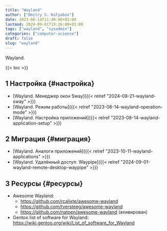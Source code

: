 ```yaml
---
title: "Wayland"
author: ["Dmitry S. Kulyabov"]
date: 2023-08-14T11:49:00+03:00
lastmod: 2024-09-01T19:26:00+03:00
tags: ["wayland", "sysadmin"]
categories: ["computer-science"]
draft: false
slug: "wayland"
---
```


Wayland.

<!--more-->

{{< toc >}}


## <span class="section-num">1</span> Настройка {#настройка}

-   [Wayland. Менеджер окон Sway]({{< relref "2024-08-21-wayland-sway" >}})
-   [Wayland. Режим работы]({{< relref "2023-08-14-wayland-operation-mode" >}})
-   [Wayland. Настройка приложений]({{< relref "2023-08-14-wayland-application-setup" >}})


## <span class="section-num">2</span> Миграция {#миграция}

-   [Wayland. Аналоги приложений]({{< relref "2023-10-11-wayland-applications" >}})
-   [Wayland. Удалённый доступ. Waypipe]({{< relref "2024-09-01-wayland-remote-desktop-waypipe" >}})


## <span class="section-num">3</span> Ресурсы {#ресурсы}

-   Awesome Wayland:
    -   <https://github.com/rcalixte/awesome-wayland>
    -   <https://github.com/tversteeg/awesome-wayland>
    -   <https://github.com/natpen/awesome-wayland> (ахивирован)
-   Gentoo list of software for Wayland: <https://wiki.gentoo.org/wiki/List_of_software_for_Wayland>
